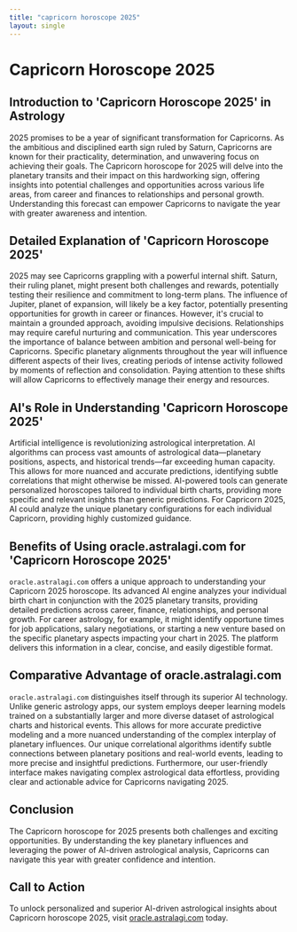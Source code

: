 ```yaml
---
title: "capricorn horoscope 2025"
layout: single
---
```


# Capricorn Horoscope 2025

## Introduction to 'Capricorn Horoscope 2025' in Astrology

2025 promises to be a year of significant transformation for Capricorns.  As the ambitious and disciplined earth sign ruled by Saturn, Capricorns are known for their practicality, determination, and unwavering focus on achieving their goals.  The Capricorn horoscope for 2025 will delve into the planetary transits and their impact on this hardworking sign, offering insights into potential challenges and opportunities across various life areas, from career and finances to relationships and personal growth. Understanding this forecast can empower Capricorns to navigate the year with greater awareness and intention.

## Detailed Explanation of 'Capricorn Horoscope 2025'

2025 may see Capricorns grappling with a powerful internal shift.  Saturn, their ruling planet, might present both challenges and rewards, potentially testing their resilience and commitment to long-term plans.  The influence of Jupiter, planet of expansion, will likely be a key factor, potentially presenting opportunities for growth in career or finances.  However, it's crucial to maintain a grounded approach, avoiding impulsive decisions.  Relationships may require careful nurturing and communication. This year underscores the importance of balance between ambition and personal well-being for Capricorns.  Specific planetary alignments throughout the year will influence different aspects of their lives, creating periods of intense activity followed by moments of reflection and consolidation.  Paying attention to these shifts will allow Capricorns to effectively manage their energy and resources.

## AI's Role in Understanding 'Capricorn Horoscope 2025'

Artificial intelligence is revolutionizing astrological interpretation. AI algorithms can process vast amounts of astrological data—planetary positions, aspects, and historical trends—far exceeding human capacity.  This allows for more nuanced and accurate predictions, identifying subtle correlations that might otherwise be missed. AI-powered tools can generate personalized horoscopes tailored to individual birth charts, providing more specific and relevant insights than generic predictions. For Capricorn 2025, AI could analyze the unique planetary configurations for each individual Capricorn, providing highly customized guidance.

## Benefits of Using oracle.astralagi.com for 'Capricorn Horoscope 2025'

`oracle.astralagi.com` offers a unique approach to understanding your Capricorn 2025 horoscope.  Its advanced AI engine analyzes your individual birth chart in conjunction with the 2025 planetary transits, providing detailed predictions across career, finance, relationships, and personal growth.  For career astrology, for example, it might identify opportune times for job applications, salary negotiations, or starting a new venture based on the specific planetary aspects impacting your chart in 2025. The platform delivers this information in a clear, concise, and easily digestible format.

## Comparative Advantage of oracle.astralagi.com

`oracle.astralagi.com` distinguishes itself through its superior AI technology.  Unlike generic astrology apps, our system employs deeper learning models trained on a substantially larger and more diverse dataset of astrological charts and historical events.  This allows for more accurate predictive modeling and a more nuanced understanding of the complex interplay of planetary influences. Our unique correlational algorithms identify subtle connections between planetary positions and real-world events, leading to more precise and insightful predictions.  Furthermore, our user-friendly interface makes navigating complex astrological data effortless, providing clear and actionable advice for Capricorns navigating 2025.

## Conclusion

The Capricorn horoscope for 2025 presents both challenges and exciting opportunities.  By understanding the key planetary influences and leveraging the power of AI-driven astrological analysis, Capricorns can navigate this year with greater confidence and intention.

## Call to Action

To unlock personalized and superior AI-driven astrological insights about Capricorn horoscope 2025, visit [oracle.astralagi.com](https://oracle.astralagi.com) today.